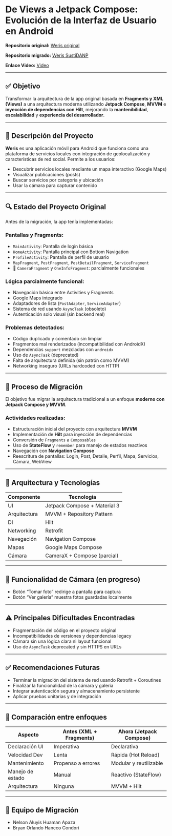 # De Views a Jetpack Compose: Evolución de la Interfaz de Usuario en Android

**Repositorio original:** [Weris original](https://github.com/esuarezlo/Weris/tree/master)  

**Repositorio migrado:** [Weris SustiDANP](https://github.com/nelsonhuaman/Weris-SustiDANP.git)

**Enlace Video:** [Video](https://drive.google.com/file/d/1Z2_NInL5jZ6GMYLr84baYtvvFBTwpW_U/view?usp=drive_link)

---

## ✅ Objetivo

Transformar la arquitectura de la app original basada en **Fragments y XML (Views)** a una arquitectura moderna utilizando **Jetpack Compose**, **MVVM** e **inyección de dependencias con Hilt**, mejorando la **mantenibilidad**, **escalabilidad** y **experiencia del desarrollador**.

---
## 📱 Descripción del Proyecto

**Weris** es una aplicación móvil para Android que funciona como una plataforma de servicios locales con integración de geolocalización y características de red social. Permite a los usuarios:

- Descubrir servicios locales mediante un mapa interactivo (Google Maps)
- Visualizar publicaciones (posts)
- Buscar servicios por categoría y ubicación
- Usar la cámara para capturar contenido
---

## 🔍 Estado del Proyecto Original

Antes de la migración, la app tenía implementadas:

### Pantallas y Fragments:

- `MainActivity`: Pantalla de login básica
- `HomeActivity`: Pantalla principal con Bottom Navigation
- `ProfileActivity`: Pantalla de perfil de usuario
- `MapFragment`, `PostFragment`, `PostDetailFragment`, `ServiceFragment`
- 🚧 `CameraFragment` y `OneInfoFragment`: parcialmente funcionales

### Lógica parcialmente funcional:

- Navegación básica entre Activities y Fragments
- Google Maps integrado
- Adaptadores de lista (`PostAdapter`, `ServiceAdapter`)
- Sistema de red usando `AsyncTask` (obsoleto)
- Autenticación solo visual (sin backend real)

### Problemas detectados:

- Código duplicado y comentado sin limpiar
- Fragmentos mal renderizados (incompatibilidad con AndroidX)
- Dependencias `support` mezcladas con `androidx`
- Uso de `AsyncTask` (deprecated)
- Falta de arquitectura definida (sin patrón como MVVM)
- Networking inseguro (URLs hardcoded con HTTP)

---

## 🔁 Proceso de Migración

El objetivo fue migrar la arquitectura tradicional a un enfoque **moderno con Jetpack Compose y MVVM**.

### Actividades realizadas:

- Estructuración inicial del proyecto con arquitectura **MVVM**
- Implementación de **Hilt** para inyección de dependencias
- Conversión de `Fragments` a `Composables`
- Uso de **StateFlow** y `remember` para manejo de estados reactivos
- Navegación con **Navigation Compose**
- Reescritura de pantallas: Login, Post, Detalle, Perfil, Mapa, Servicios, Cámara, WebView

---

## 🧱 Arquitectura y Tecnologías

| Componente    | Tecnología                       |
|---------------|----------------------------------|
| UI            | Jetpack Compose + Material 3     |
| Arquitectura  | MVVM + Repository Pattern        |
| DI            | Hilt                             |
| Networking    | Retrofit                         |
| Navegación    | Navigation Compose               |
| Mapas         | Google Maps Compose              |
| Cámara        | CameraX + Compose (parcial)      |

---

## 📸 Funcionalidad de Cámara (en progreso)

- Botón “Tomar foto” redirige a pantalla para captura
- Botón “Ver galería” muestra fotos guardadas localmente

---

## ⚠️ Principales Dificultades Encontradas

- Fragmentación del código en el proyecto original
- Incompatibilidades de versiones y dependencias legacy
- Cámara sin una lógica clara ni layout funcional
- Uso de `AsyncTask` deprecated y sin HTTPS en URLs

---

## ✅ Recomendaciones Futuras

- Terminar la migración del sistema de red usando Retrofit + Coroutines
- Finalizar la funcionalidad de la cámara y galería
- Integrar autenticación segura y almacenamiento persistente
- Aplicar pruebas unitarias y de integración

---

## 🧪 Comparación entre enfoques

| Aspecto         | Antes (XML + Fragments) | Ahora (Jetpack Compose) |
|------------------|--------------------------|--------------------------|
| Declaración UI   | Imperativa               | Declarativa              |
| Velocidad Dev    | Lenta                    | Rápida (Hot Reload)      |
| Mantenimiento    | Propenso a errores       | Modular y reutilizable   |
| Manejo de estado | Manual                   | Reactivo (StateFlow)     |
| Arquitectura     | Ninguna                  | MVVM + Hilt              |

---

## 🎯 Equipo de Migración

- Nelson Aluyis Huaman Apaza
- Bryan Orlando Hancco Condori
